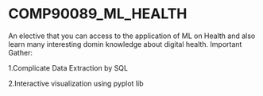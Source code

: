 # COMP90089_ML_HEALTH
An elective that you can access to the application of ML on Health and also learn many interesting domin knowledge about digital health.
Important Gather:

1.Complicate Data Extraction by SQL

2.Interactive visualization using pyplot lib
